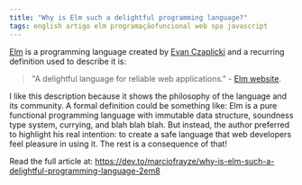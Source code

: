 ```yaml
---
title: "Why is Elm such a delightful programming language?"
tags: english artigo elm programaçãofuncional web spa javascript
---
```


[Elm](https://elm-lang.org) is a programming language created by [Evan Czaplicki](https://twitter.com/evancz) and a recurring definition used to describe it is: 

> "A delightful language for reliable web applications." - [Elm website](https://elm-lang.org). 

I like this description because it shows the philosophy of the language and its community. A formal definition could be something like: Elm is a pure functional programming language with immutable data structure, soundness type system, currying, and blah blah blah. But instead, the author preferred to highlight his real intention: to create a safe language that web developers feel pleasure in using it. The rest is a consequence of that!

Read the full article at: https://dev.to/marciofrayze/why-is-elm-such-a-delightful-programming-language-2em8
